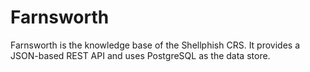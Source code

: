 # Farnsworth

Farnsworth is the knowledge base of the Shellphish CRS. It provides a
JSON-based REST API and uses PostgreSQL as the data store.

